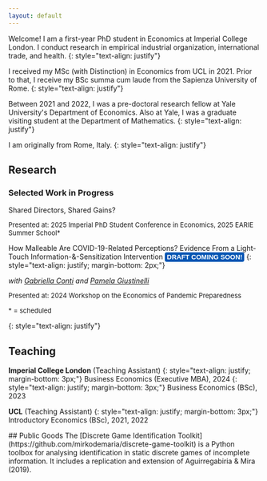 ```yaml
---
layout: default
---
```


Welcome! I am a first-year PhD student in Economics at Imperial College London. I conduct research in empirical industrial organization, international trade, and health.
{: style="text-align: justify"}

I received my MSc (with Distinction) in Economics from UCL in 2021. Prior to that, I receive my BSc summa cum laude from the Sapienza University of Rome.
{: style="text-align: justify"}

Between 2021 and 2022, I was a pre-doctoral research fellow at Yale University's Department of Economics. Also at Yale, I was a graduate visiting student at the Department of Mathematics.
{: style="text-align: justify"}

I am originally from Rome, Italy.
{: style="text-align: justify"}

## Research

### Selected Work in Progress

<p style="margin-bottom:0;">Shared Directors, Shared Gains?</p>
<font size="2"><p style="margin-bottom:10;">Presented at: 2025 Imperial PhD Student Conference in Economics, 2025 EARIE Summer School*</p></font>

How Malleable Are COVID-19-Related Perceptions? Evidence From a Light-Touch Information-&-Sensitization Intervention <span class="C9DxTc " style="background-color:rgb(5, 87, 180); border-radius: 4px; padding: 2px 4px; color:rgb(255, 255, 255); font-family: 'Source Code Pro', Arial; font-variant: normal; font-size: 10pt; font-weight: 700;">DRAFT COMING SOON!</span>
{: style="text-align: justify; margin-bottom: 2px;"}
<p style="margin-bottom:0;"><em>with <a href="http://gabriellaconti.org/">Gabriella Conti</a> and <a href="https://sites.google.com/site/pgiustinelli/home">Pamela Giustinelli</a></em></p>
<font size="2"><p style="margin-bottom:10;">Presented at: 2024 Workshop on the Economics of Pandemic Preparedness</p></font>

<font size="2"><p style="margin-bottom:10;">* = scheduled</p></font>

{: style="text-align: justify"}

## Teaching

**Imperial College London** (Teaching Assistant)
{: style="text-align: justify; margin-bottom: 3px;"}
Business Economics (Executive MBA), 2024
{: style="text-align: justify; margin-bottom: 3px;"}
Business Economics (BSc), 2023

**UCL** (Teaching Assistant)
{: style="text-align: justify; margin-bottom: 3px;"}
Introductory Economics (BSc), 2021, 2022

<div style="margin-top:12px;"></div>
## Public Goods
The [Discrete Game Identification Toolkit](https://github.com/mirkodemaria/discrete-game-toolkit) is a Python toolbox for analysing identification in static discrete games of incomplete information. It includes a replication and extension of Aguirregabiria & Mira (2019).